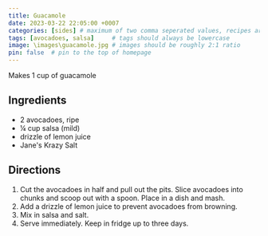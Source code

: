 ```yaml
---
title: Guacamole
date: 2023-03-22 22:05:00 +0007 
categories: [sides] # maximum of two comma seperated values, recipes are organized in folders based on the category
tags: [avocadoes, salsa]     # tags should always be lowercase
image: \images\guacamole.jpg # images should be roughly 2:1 ratio
pin: false  # pin to the top of homepage
---
```


Makes 1 cup of guacamole

## Ingredients

* 2 avocadoes, ripe
* &frac14; cup salsa (mild)
* drizzle of lemon juice
* Jane's Krazy Salt


## Directions

1. Cut the avocadoes in half and pull out the pits. Slice avocadoes into chunks and scoop out with a spoon. Place in a dish and mash.
2. Add a drizzle of lemon juice to prevent avocadoes from browning.
3. Mix in salsa and salt.
4. Serve immediately. Keep in fridge up to three days.
